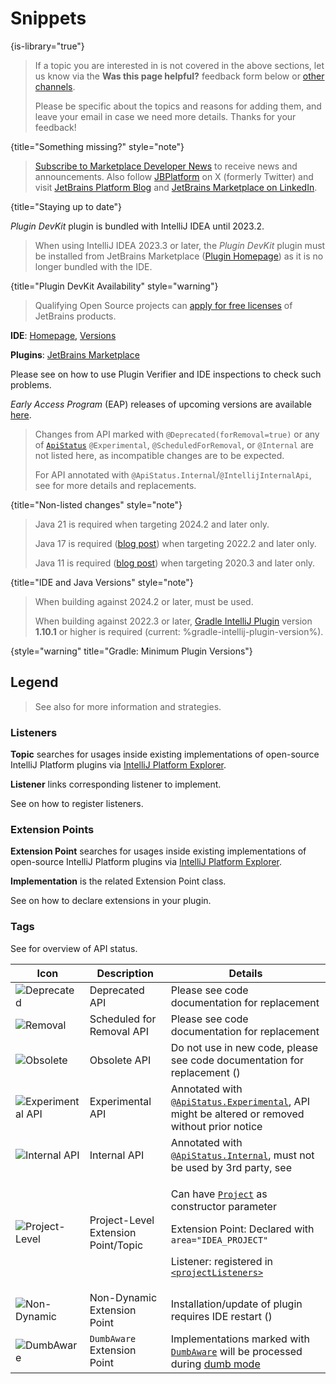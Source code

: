 <!-- Copyright 2000-2024 JetBrains s.r.o. and contributors. Use of this source code is governed by the Apache 2.0 license. -->

# Snippets
{is-library="true"}

<snippet id="missingContent">

> If a topic you are interested in is not covered in the above sections, let us know via the **Was this page helpful?** feedback form below or [other channels](getting_help.topic#problems-with-the-guide).
>
> Please be specific about the topics and reasons for adding them, and leave your email in case we need more details. Thanks for your feedback!
>
{title="Something missing?" style="note"}

</snippet>

<snippet id="subscribeNews">

> [Subscribe to Marketplace Developer News](https://jb.gg/mp-updates) to receive news and announcements.
> Also follow [JBPlatform](https://x.com/JBPlatform/) on X (formerly Twitter) and visit
> [JetBrains Platform Blog](https://blog.jetbrains.com/platform/) and
> [JetBrains Marketplace on LinkedIn](https://www.linkedin.com/showcase/jetbrains-marketplace/).
>
{title="Staying up to date"}

</snippet>

<snippet id="pluginDevKitAvailability">

_Plugin DevKit_ plugin is bundled with IntelliJ IDEA until 2023.2.

> When using IntelliJ IDEA 2023.3 or later, the _Plugin DevKit_ plugin must be installed from JetBrains Marketplace ([Plugin Homepage](https://plugins.jetbrains.com/plugin/22851-plugin-devkit))
> as it is no longer bundled with the IDE.
>
{title="Plugin DevKit Availability" style="warning"}

</snippet>

<snippet id="jetbrainsProductOpenSourceLicense">

> Qualifying Open Source projects can [apply for free licenses](https://www.jetbrains.com/community/opensource/) of JetBrains products.

</snippet>

<snippet id="jetbrainsIDE_TLDR">

<tldr>

**IDE**: [Homepage](https://www.jetbrains.com/%productID%), [Versions](https://www.jetbrains.com/%productID%/download/other.html)

**Plugins**: [JetBrains Marketplace](https://plugins.jetbrains.com/%marketplaceProductID%)

</tldr>

</snippet>

<snippet id="apiChangesHeader">

Please see [](verifying_plugin_compatibility.md) on how to use Plugin Verifier and IDE inspections to check such problems.

_Early Access Program_ (EAP) releases of upcoming versions are available [here](https://eap.jetbrains.com).

> Changes from API marked with `@Deprecated(forRemoval=true)` or any of [`ApiStatus`](%gh-java-annotations%/common/src/main/java/org/jetbrains/annotations/ApiStatus.java) `@Experimental`, `@ScheduledForRemoval`, or `@Internal` are not listed here, as incompatible changes are to be expected.
>
> For API annotated with `@ApiStatus.Internal`/`@IntellijInternalApi`, see [](api_internal.md) for more details and replacements.
>
{title="Non-listed changes" style="note"}

</snippet>

<snippet id="apiChangesJavaVersion">

> Java 21 is required when targeting 2024.2 and later only.
>
> Java 17 is required ([blog post](https://blog.jetbrains.com/platform/2022/08/intellij-project-migrates-to-java-17/)) when targeting 2022.2 and later only.
>
> Java 11 is required ([blog post](https://blog.jetbrains.com/platform/2020/09/intellij-project-migrates-to-java-11/)) when targeting 2020.3 and later only.
>
{title="IDE and Java Versions" style="note"}

</snippet>

<snippet id="gradlePluginVersion">

> When building against 2024.2 or later, [](tools_intellij_platform_gradle_plugin.md) must be used.
>
> When building against 2022.3 or later, [Gradle IntelliJ Plugin](tools_gradle_intellij_plugin.md#usage) version **1.10.1** or higher is required (current: %gradle-intellij-plugin-version%).
>
{style="warning" title="Gradle: Minimum Plugin Versions"}

</snippet>

<snippet id="ep_list_legend">

## Legend

> See also [](explore_api.md) for more information and strategies.

### Listeners

**Topic** searches for usages inside existing implementations of open-source IntelliJ Platform plugins via [IntelliJ Platform Explorer](https://jb.gg/ipe).

**Listener** links corresponding listener to implement.

See [](plugin_listeners.md) on how to register listeners.

### Extension Points

**Extension Point** searches for usages inside existing implementations of open-source IntelliJ Platform plugins via [IntelliJ Platform Explorer](https://jb.gg/ipe).

**Implementation** is the related Extension Point class.

See [](plugin_extensions.md) on how to declare extensions in your plugin.

### Tags

See [](verifying_plugin_compatibility.md) for overview of API status.

| Icon                              | Description                         | Details                                                                                                                                                                                                                                                                                                   |
|-----------------------------------|-------------------------------------|-----------------------------------------------------------------------------------------------------------------------------------------------------------------------------------------------------------------------------------------------------------------------------------------------------------|
| ![Deprecated][deprecated]         | Deprecated API                      | Please see code documentation for replacement                                                                                                                                                                                                                                                             |
| ![Removal][removal]               | Scheduled for Removal API           | Please see code documentation for replacement                                                                                                                                                                                                                                                             |
| ![Obsolete][obsolete]             | Obsolete API                        | Do not use in new code, please see code documentation for replacement ([](verifying_plugin_compatibility.md#obsolete-api))                                                                                                                                                                                |
| ![Experimental API][experimental] | Experimental API                    | Annotated with [`@ApiStatus.Experimental`](%gh-java-annotations%/common/src/main/java/org/jetbrains/annotations/ApiStatus.java), API might be altered or removed without prior notice                                                                                                                     |
| ![Internal API][internal]         | Internal API                        | Annotated with [`@ApiStatus.Internal`](%gh-java-annotations%/common/src/main/java/org/jetbrains/annotations/ApiStatus.java), must not be used by 3rd party, see [](api_internal.md)                                                                                                                       |
| ![Project-Level][project-level]   | Project-Level Extension Point/Topic | <p>Can have [`Project`](%gh-ic%/platform/core-api/src/com/intellij/openapi/project/Project.java) as constructor parameter</p><p>Extension Point: Declared with `area="IDEA_PROJECT"`</p><p>Listener: registered in [`<projectListeners>`](plugin_configuration_file.md#idea-plugin__projectListeners)</p> |
| ![Non-Dynamic][non-dynamic]       | Non-Dynamic Extension Point         | Installation/update of plugin requires IDE restart ([](dynamic_plugins.md))                                                                                                                                                                                                                               |
| ![DumbAware][dumb-aware]          | `DumbAware` Extension Point         | Implementations marked with [`DumbAware`](%gh-ic%/platform/core-api/src/com/intellij/openapi/project/DumbAware.java) will be processed during [dumb mode](indexing_and_psi_stubs.md#dumb-mode)                                                                                                            |

[deprecated]: https://img.shields.io/badge/-Deprecated-lightgrey?style=flat-square
[removal]: https://img.shields.io/badge/-Removal-red?style=flat-square
[obsolete]: https://img.shields.io/badge/-Obsolete-grey?style=flat-square
[experimental]: https://img.shields.io/badge/-Experimental-violet?style=flat-square
[internal]: https://img.shields.io/badge/-Internal-darkred?style=flat-square
[project-level]: https://img.shields.io/badge/-Project--Level-blue?style=flat-square
[non-dynamic]: https://img.shields.io/badge/-Non--Dynamic-orange?style=flat-square
[dumb-aware]: https://img.shields.io/badge/-DumbAware-darkgreen?style=flat-square

</snippet>
